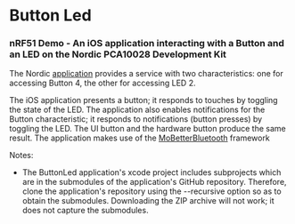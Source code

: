 # Button Led
### nRF51 Demo - An iOS application interacting with a Button and an LED on the Nordic PCA10028 Development Kit

The Nordic [application](https://github.com/verticon/Nordic/tree/master/nRF51_SDK_10.0.0_dc26b5e/projects/peripherals/button_led) provides a service with two characteristics: one for accessing Button 4, the other for accessing LED 2.  

The iOS application presents a button; it responds to touches by toggling the state of the LED. The application also enables notifications for the Button characteristic; it responds to notifications (button presses) by toggling the LED. The UI button and the hardware button produce the same result. The application makes use of the [MoBetterBluetooth](https://github.com/verticon/MoBetterBluetooth.git) framework  

Notes:

* The ButtonLed application's xcode project includes subprojects which are in the submodules of the application's GitHub repository. Therefore, clone the application's repository using the --recursive option so as to obtain the submodules. Downloading the ZIP archive will not work; it does not capture the submodules.
